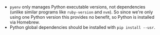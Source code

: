 - `pyenv` only manages Python executable versions, not dependencies (unlike similar programs like `ruby-version` and `nvm`). So since we're only using one Python version this provides no benefit, so Python is installed via Homebrew.
- Python global dependencies should be installed with `pip install --usr`.
